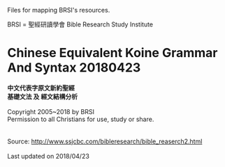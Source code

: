 Files for mapping BRSI's resources.

BRSI = 聖經研讀學會 Bible Research Study Institute

# Chinese Equivalent Koine Grammar And Syntax 20180423

<b>中文代表字原文新約聖經</b><br>
<b>基礎文法 及 經文結構分析</b><br>
<br>
Copyright 2005~2018 by BRSI<br>
Permission to all Christians for use, study or share.<br><br>
<br>
Source: <a href='http://www.ssjcbc.com/bibleresearch/bible_reaserch2.html'>http://www.ssjcbc.com/bibleresearch/bible_reaserch2.html</a><br>
<br>
Last updated on 2018/04/23
